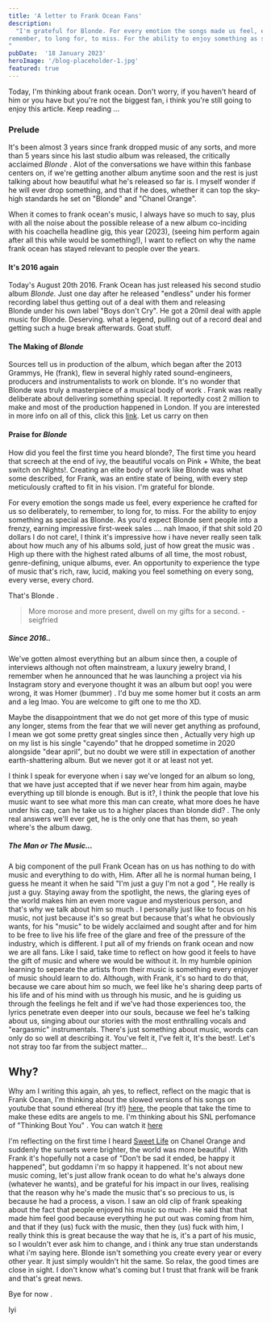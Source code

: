 ```yaml
---
title: 'A letter to Frank Ocean Fans'
description:
  "I'm grateful for Blonde. For every emotion the songs made us feel, every experience he crafted for us so deliberately, to
remember, to long for, to miss. For the ability to enjoy something as special as Blonde.
"
pubDate:  '18 January 2023'
heroImage: '/blog-placeholder-1.jpg'
featured: true
---
```


Today, I'm thinking about frank ocean. Don't worry, if you haven't heard of him or you have but
you're not the biggest fan, i think you're still going to enjoy this article. Keep reading ...

### Prelude

It's been almost 3 years since frank dropped music of any sorts, and more than 5 years since his
last studio album was released, the critically acclaimed *Blonde* . Alot of the conversations we
have within this fanbase centers on, if we're getting another album anytime soon and the rest is
just talking about how beautiful what he's released so far is. I myself wonder if he will ever drop
something, and that if he does, whether it can top the sky-high standards he set on "Blonde" and
"Chanel Orange".

When it comes to frank ocean's music, I always have so much to say, plus with all the noise about
the possible release of a new album co-inciding with his coachella headline gig, this year (2023),
(seeing him perform again after all this while would be something!), I want to reflect on why the
name frank ocean has stayed relevant to people over the years.

#### It's 2016 again

Today's August 20th 2016. Frank Ocean has just released his second studio album *Blonde.* Just one
day after he released "endless" under his former recording label thus getting out of a deal with
them and releasing Blonde under his own label "Boys don't Cry". He got a 20mil deal with apple music
for Blonde. Deserving. what a legend, pulling out of a record deal and getting such a huge break
afterwards. Goat stuff.

#### The Making of *Blonde*

Sources tell us in production of the album, which began after the 2013 Grammys, He (frank), flew in
several highly rated sound-engineers, producers and instrumentalists to work on blonde. It's no
wonder that Blonde was truly a masterpiece of a musical body of work . Frank was really deliberate
about delivering something special. It reportedly cost 2 million to make and most of the production
happened in London. If you are interested in more info on all of this, click
this [link](https://centralsauce.com/blonde-frank-ocean-visual). Let us carry on then

#### Praise for *Blonde*

How did you feel the first time you heard blonde?, The first time you heard that screech at the end
of ivy, the beautiful vocals on Pink + White, the beat switch on Nights!. Creating an elite body of
work like Blonde was what some described, for Frank, was an entire state of being, with every step
meticulously crafted to fit in his vision. I'm grateful for blonde.

For every emotion the songs made us feel, every experience he crafted for us so deliberately, to
remember, to long for, to miss. For the ability to enjoy something as special as Blonde. As you'd
expect Blonde sent people into a frenzy, earning impressive first-week sales .... nah lmaoo, if that
shit sold 20 dollars I do not care!, I think it's impressive how i have never really seen talk about
how much any of his albums sold, just of how great the music was . High up there with the highest
rated albums of all time, the most robust, genre-defining, unique albums, ever. An opportunity to
experience the type of music that's rich, raw, lucid, making you feel something on every song, every
verse, every chord.

That's Blonde .

> More morose and more present, dwell on my gifts for a second. - seigfried

##### Since 2016..

We've gotten almost everything but an album since then, a couple of interviews although not often
mainstream, a luxury jewelry brand, I remember when he announced that he was launching a project via
his Instagram story and everyone thought it was an album but oop! you were wrong, it was Homer
(bummer) . I'd buy me some homer but it costs an arm and a leg lmao. You are welcome to gift one to
me tho XD.

Maybe the disappointment that we do not get more of this type of music any longer, stems from the
fear that we will never get anything as profound, I mean we got some pretty great singles since then
, Actually very high up on my list is his single "cayendo" that he dropped sometime in 2020
alongside "dear april", but no doubt we were still in expectation of another earth-shattering album.
But we never got it or at least not yet.

I think I speak for everyone when i say we've longed for an album so long, that we have just
accepted that if we never hear from him again, maybe everything up till blonde is enough. But is
it?, I think the people that love his music want to see what more this man can create, what more
does he have under his cap, can he take us to a higher places than blonde did? . The only real
answers we'll ever get, he is the only one that has them, so yeah where's the album dawg.

##### The Man or The Music...

A big component of the pull Frank Ocean has on us has nothing to do with music and everything to do
with, Him. After all he is normal human being, I guess he meant it when he said "I'm just a guy I'm
not a god ", He really is just a guy. Staying away from the spotlight, the news, the glaring eyes of
the world makes him an even more vague and mysterious person, and that's why we talk about him so
much . I personally just like to focus on his music, not just because it's so great but because
that's what he obviously wants, for his "music" to be widely acclaimed and sought after and for him
to be free to live his life free of the glare and free of the pressure of the industry, which is
different. I put all of my friends on frank ocean and now we are all fans. Like I said, take time to
reflect on how good it feels to have the gift of music and where we would be without it. In my
humble opinion learning to seperate the artists from their music is something every enjoyer of music
should learn to do. Although, with Frank, it's so hard to do that, because we care about him so
much, we feel like he's sharing deep parts of his life and of his mind with us through his music,
and he is guiding us through the feelings he felt and if we've had those experiences too, the lyrics
penetrate even deeper into our souls, because we feel he's talking about us, singing about our
stories with the most enthralling vocals and "eargasmic" instrumentals. There's just something about
music, words can only do so well at describing it. You've felt it, I've felt it, It's the best!.
Let's not stray too far from the subject matter...

## Why?

Why am I writing this again, ah yes, to reflect, reflect on the magic that is Frank Ocean, I'm
thinking about the slowed versions of his songs on youtube that sound ethereal (try
it!) [here](https://music.youtube.com/playlist?list=PL6jQ30sLdc-xjledHPaWP6j1wDt2I1ge9&feature=share),
the people that take the time to make these edits are angels to me. I'm thinking about his SNL
perfomance of "Thinking Bout You" . You can watch it
[here](https://www.youtube.com/watch?v=aWUWC21_HE8)

I'm reflecting on the first time I heard [Sweet Life](https://www.youtube.com/watch?v=y14F2RQW7h4)
on Chanel Orange and suddenly the sunsets were brighter, the world was more beautiful . With Frank
it's hopefully not a case of "Don't be sad it ended, be happy it happened", but goddamn i'm so happy
it happened. It's not about new music coming, let's just allow frank ocean to do what he's always
done (whatever he wants), and be grateful for his impact in our lives, realising that the reason why
he's made the music that's so precious to us, is because he had a process, a vison. I saw an old
clip of frank speaking about the fact that people enjoyed his music so much . He said that that made
him feel good because everything he put out was coming from him, and that if they (us) fuck with the
music, then they (us) fuck with him, I really think this is great because the way that he is, it's a
part of his music, so I wouldn't ever ask him to change, and i think any true stan understands what
i'm saying here. Blonde isn't something you create every year or every other year. It just simply
wouldn't hit the same. So relax, the good times are close in sight. I don't know what's coming but I
trust that frank will be frank and that's great news.

Bye for now .

Iyi
